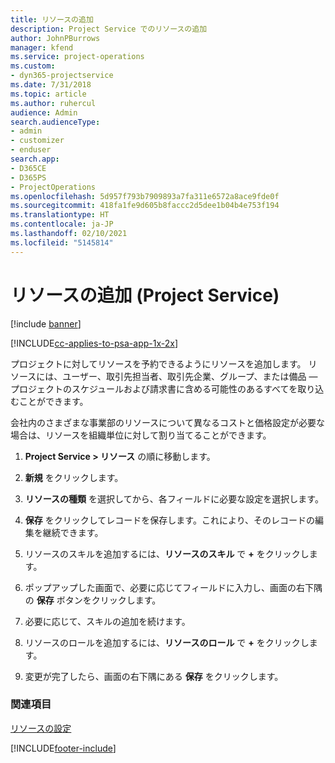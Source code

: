 ```yaml
---
title: リソースの追加
description: Project Service でのリソースの追加
author: JohnPBurrows
manager: kfend
ms.service: project-operations
ms.custom:
- dyn365-projectservice
ms.date: 7/31/2018
ms.topic: article
ms.author: ruhercul
audience: Admin
search.audienceType:
- admin
- customizer
- enduser
search.app:
- D365CE
- D365PS
- ProjectOperations
ms.openlocfilehash: 5d957f793b7909893a7fa311e6572a8ace9fde0f
ms.sourcegitcommit: 418fa1fe9d605b8faccc2d5dee1b04b4e753f194
ms.translationtype: HT
ms.contentlocale: ja-JP
ms.lasthandoff: 02/10/2021
ms.locfileid: "5145814"
---
```

# <a name="add-resources-project-service"></a>リソースの追加 (Project Service)

[!include [banner](../includes/psa-now-project-operations.md)]

[!INCLUDE[cc-applies-to-psa-app-1x-2x](../includes/cc-applies-to-psa-app-1x-2x.md)]

プロジェクトに対してリソースを予約できるようにリソースを追加します。 リソースには、ユーザー、取引先担当者、取引先企業、グループ、または備品 — プロジェクトのスケジュールおよび請求書に含める可能性のあるすべてを取り込むことができます。  
  
会社内のさまざまな事業部のリソースについて異なるコストと価格設定が必要な場合は、リソースを組織単位に対して割り当てることができます。  
  
1.  **Project Service > リソース** の順に移動します。  
  
2.  **新規** をクリックします。  
  
3.  **リソースの種類** を選択してから、各フィールドに必要な設定を選択します。  
  
4.  **保存** をクリックしてレコードを保存します。これにより、そのレコードの編集を継続できます。  
  
5.  リソースのスキルを追加するには、**リソースのスキル** で **+** をクリックします。  
  
6.  ポップアップした画面で、必要に応じてフィールドに入力し、画面の右下隅の **保存** ボタンをクリックします。  
  
7.  必要に応じて、スキルの追加を続けます。  
  
8.  リソースのロールを追加するには、**リソースのロール** で **+** をクリックします。  
  
9. 変更が完了したら、画面の右下隅にある **保存** をクリックします。  
  
### <a name="see-also"></a>関連項目  
 [リソースの設定](../psa/set-up-resources.md)


[!INCLUDE[footer-include](../includes/footer-banner.md)]